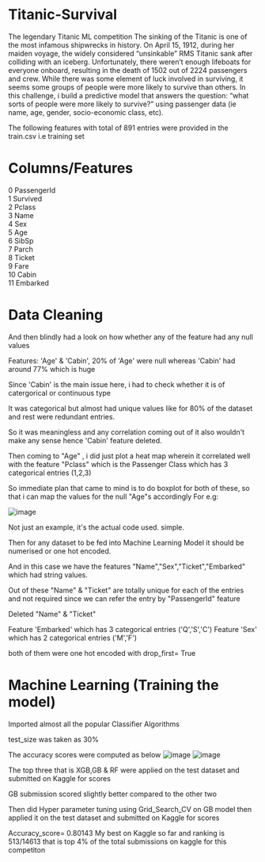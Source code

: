 # Titanic-Survival
The legendary Titanic ML competition 
The sinking of the Titanic is one of the most infamous shipwrecks in history.
On April 15, 1912, during her maiden voyage, the widely considered “unsinkable” RMS Titanic sank after colliding with an iceberg. Unfortunately, there weren’t enough lifeboats for everyone onboard, resulting in the death of 1502 out of 2224 passengers and crew.
While there was some element of luck involved in surviving, it seems some groups of people were more likely to survive than others.
In this challenge, i build a predictive model that answers the question: “what sorts of people were more likely to survive?” using passenger data (ie name, age, gender, socio-economic class, etc).

The following features with total of 891 entries were provided in the train.csv i.e training set
 
 #   Columns/Features
 0   PassengerId  
 1   Survived  
 2   Pclass  
 3   Name    
 4   Sex     
 5   Age    
 6   SibSp   
 7   Parch    
 8   Ticket   
 9   Fare    
 10  Cabin      
 11  Embarked   


 #   Data Cleaning
And then blindly had a look on how whether any of the feature had any null values

  Features: 'Age' & 'Cabin', 20% of 'Age' were null whereas 'Cabin' had around 77% which is huge

Since 'Cabin' is the main issue here, i had to check whether it is of catergorical or continuous type

  It was categorical but almost had unique values like for 80% of the dataset and rest were redundant entries.
  
  So it was meaningless and any correlation coming out of it also wouldn't make any sense hence 'Cabin' feature deleted.
  
Then coming to "Age" , i did just plot a heat map wherein it correlated well with the feature "Pclass" which is the Passenger Class which has 3 categorical entries (1,2,3)

So immediate plan that came to mind is to do boxplot for both of these, so that i can map the values for the null "Age"s accordingly 
For e.g:
  
![image](https://user-images.githubusercontent.com/26757681/201900010-8990c387-f61a-41b0-a898-4d860900ee1b.png)


Not just an example, it's the actual code used. simple.

Then for any dataset to be fed into Machine Learning Model it should be numerised or one hot encoded.

And in this case we have the features "Name","Sex","Ticket","Embarked" which had string values.

Out of these "Name" & "Ticket" are totally unique for each of the entries and not required since we can refer the entry by "PassengerId" feature

Deleted "Name" & "Ticket"

Feature 'Embarked' which has 3 categorical entries ('Q','S','C')
Feature 'Sex' which has 2 categorical entries ('M','F')

both of them were one hot encoded with drop_first= True

#   Machine Learning (Training the model)
Imported almost all the popular Classifier Algorithms

test_size was taken as 30%

The accuracy scores were computed as below
![image](https://user-images.githubusercontent.com/26757681/201892074-0d8c64b2-684f-41fe-8f22-52d4cf853d9e.png)
![image](https://user-images.githubusercontent.com/26757681/201893899-bff827c2-d996-46f5-9202-77a42ef18f99.png)

The top three that is  XGB,GB & RF were applied on the test dataset and submitted on Kaggle for scores 

GB submission scored slightly better compared to the other two 

Then did Hyper parameter tuning using Grid_Search_CV  on GB model then applied it on the test dataset and submitted on Kaggle for scores

  Accuracy_score= 0.80143 
  My best on Kaggle so far and ranking is 513/14613  that is top 4% of the total submissions on kaggle for this competiton




 

